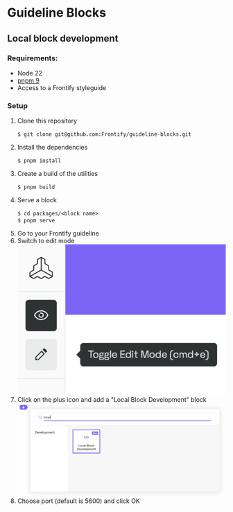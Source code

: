 # Guideline Blocks

## Local block development

### Requirements:

-   Node 22
-   [pnpm 9](https://pnpm.io/installation)
-   Access to a Frontify styleguide

### Setup

1. Clone this repository
    ```
    $ git clone git@github.com:Frontify/guideline-blocks.git
    ```
2. Install the dependencies
    ```
    $ pnpm install
    ```
3. Create a build of the utilities
    ```
    $ pnpm build
    ```
4. Serve a block
    ```
    $ cd packages/<block name>
    $ pnpm serve
    ```
5. Go to your Frontify guideline
6. Switch to edit mode
   ![Styleguide Edit mode](./docs/styleguide-edit-mode.png)
7. Click on the plus icon and add a "Local Block Development" block
   ![Local block development](./docs/local-block-development.png)
8. Choose port (default is 5600) and click OK
